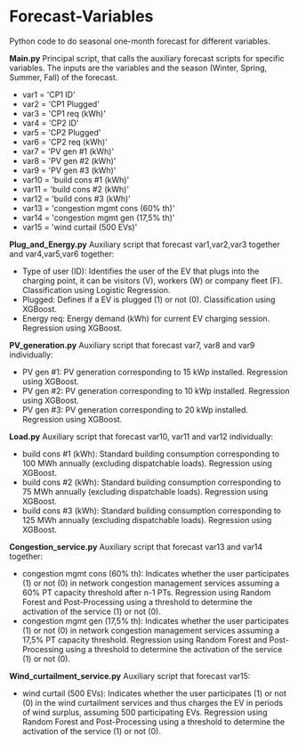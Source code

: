 # Forecast-Variables

Python code to do seasonal one-month forecast for different variables.

**Main.py**
Principal script, that calls the auxiliary forecast scripts for specific variables. 
The inputs are the variables and the season (Winter, Spring, Summer, Fall) of the forecast.
- var1 = 'CP1 ID' 
- var2 = 'CP1 Plugged'
- var3 = 'CP1 req (kWh)'
- var4 = 'CP2 ID'
- var5 = 'CP2 Plugged'
- var6 = 'CP2 req (kWh)'
- var7 = 'PV gen #1 (kWh)'
- var8 = 'PV gen #2 (kWh)'
- var9 = 'PV gen #3 (kWh)'
- var10 = 'build cons #1 (kWh)'
- var11 = 'build cons #2 (kWh)'
- var12 = 'build cons #3 (kWh)'
- var13 = 'congestion mgmt cons (60% th)'
- var14 = 'congestion mgmt gen (17,5% th)'
- var15 = 'wind curtail (500 EVs)'

**Plug_and_Energy.py**
Auxiliary script that forecast var1,var2,var3 together and var4,var5,var6 together:
- Type of user (ID): Identifies the user of the EV that plugs into the charging point, it can be visitors (V), workers (W) or company fleet (F). Classification using Logistic Regression.
- Plugged: Defines if a EV is plugged (1) or not (0). Classification using XGBoost.
- Energy req: Energy demand (kWh) for current EV charging session. Regression using XGBoost. 

**PV_generation.py**
Auxiliary script that forecast var7, var8 and var9 individually:
- PV gen #1: PV generation corresponding to 15 kWp installed. Regression using XGBoost.
- PV gen #2: PV generation corresponding to 10 kWp installed. Regression using XGBoost.
- PV gen #3: PV generation corresponding to 20 kWp installed. Regression using XGBoost.

**Load.py**
Auxiliary script that forecast var10, var11 and var12 individually:
- build cons #1 (kWh): Standard building consumption corresponding to 100 MWh annually (excluding dispatchable loads). Regression using XGBoost.
- build cons #2 (kWh): Standard building consumption corresponding to 75 MWh annually (excluding dispatchable loads). Regression using XGBoost.
- build cons #3 (kWh): Standard building consumption corresponding to 125 MWh annually (excluding dispatchable loads). Regression using XGBoost.

**Congestion_service.py**
Auxiliary script that forecast var13 and var14 together:
- congestion mgmt cons (60% th): Indicates whether the user participates (1) or not (0) in network congestion management services assuming a 60% PT capacity threshold after n-1 PTs. Regression using Random Forest and Post-Processing using a threshold to determine the activation of the service (1) or not (0).
- congestion mgmt gen (17,5% th): Indicates whether the user participates (1) or not (0) in network congestion management services assuming a 17,5% PT capacity threshold. Regression using Random Forest and Post-Processing using a threshold to determine the activation of the service (1) or not (0).

**Wind_curtailment_service.py**
Auxiliary script that forecast var15:
- wind curtail (500 EVs): Indicates whether the user participates (1) or not (0) in the wind curtailment services and thus charges the EV in periods of wind surplus, assuming 500 participating EVs. Regression using Random Forest and Post-Processing using a threshold to determine the activation of the service (1) or not (0).
